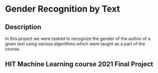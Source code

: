 # Gender Recognition by Text

## Description
In this project we were tasked to recognize the gender of the author of a given text using various algorithms which were taught as a part of the course.

## HIT Machine Learning course 2021 Final Project 

